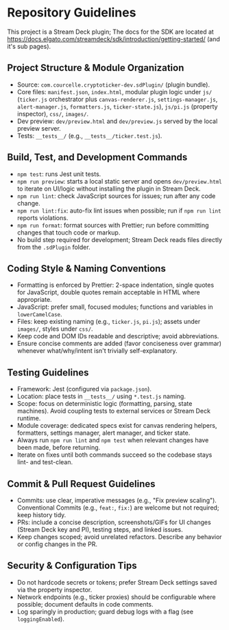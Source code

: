 # Repository Guidelines
This project is a Stream Deck plugin; The docs for the SDK are located at https://docs.elgato.com/streamdeck/sdk/introduction/getting-started/ (and it's sub pages).

## Project Structure & Module Organization
- Source: `com.courcelle.cryptoticker-dev.sdPlugin/` (plugin bundle).
- Core files: `manifest.json`, `index.html`, modular plugin logic under `js/` (`ticker.js` orchestrator plus `canvas-renderer.js`, `settings-manager.js`, `alert-manager.js`, `formatters.js`, `ticker-state.js`), `js/pi.js` (property inspector), `css/`, `images/`.
- Dev preview: `dev/preview.html` and `dev/preview.js` served by the local preview server.
- Tests: `__tests__/` (e.g., `__tests__/ticker.test.js`).

## Build, Test, and Development Commands
- `npm test`: runs Jest unit tests.
- `npm run preview`: starts a local static server and opens `dev/preview.html` to iterate on UI/logic without installing the plugin in Stream Deck.
- `npm run lint`: check JavaScript sources for issues; run after any code change.
- `npm run lint:fix`: auto-fix lint issues when possible; run if `npm run lint` reports violations.
- `npm run format`: format sources with Prettier; run before committing changes that touch code or markup.
- No build step required for development; Stream Deck reads files directly from the `.sdPlugin` folder.

## Coding Style & Naming Conventions
- Formatting is enforced by Prettier: 2-space indentation, single quotes for JavaScript, double quotes remain acceptable in HTML where appropriate.
- JavaScript: prefer small, focused modules; functions and variables in `lowerCamelCase`.
- Files: keep existing naming (e.g., `ticker.js`, `pi.js`); assets under `images/`, styles under `css/`.
- Keep code and DOM IDs readable and descriptive; avoid abbreviations.
- Ensure concise comments are added (favor conciseness over grammar) whenever what/why/intent isn't trivially self-explanatory.

## Testing Guidelines
- Framework: Jest (configured via `package.json`).
- Location: place tests in `__tests__/` using `*.test.js` naming.
- Scope: focus on deterministic logic (formatting, parsing, state machines). Avoid coupling tests to external services or Stream Deck runtime.
- Module coverage: dedicated specs exist for canvas rendering helpers, formatters, settings manager, alert manager, and ticker state.
- Always run `npm run lint` and `npm test` when relevant changes have been made, before returning.
- Iterate on fixes until both commands succeed so the codebase stays lint- and test-clean.

## Commit & Pull Request Guidelines
- Commits: use clear, imperative messages (e.g., "Fix preview scaling"). Conventional Commits (e.g., `feat:`, `fix:`) are welcome but not required; keep history tidy.
- PRs: include a concise description, screenshots/GIFs for UI changes (Stream Deck key and PI), testing steps, and linked issues.
- Keep changes scoped; avoid unrelated refactors. Describe any behavior or config changes in the PR.

## Security & Configuration Tips
- Do not hardcode secrets or tokens; prefer Stream Deck settings saved via the property inspector.
- Network endpoints (e.g., ticker proxies) should be configurable where possible; document defaults in code comments.
- Log sparingly in production; guard debug logs with a flag (see `loggingEnabled`).
